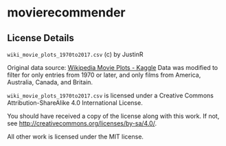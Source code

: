 # movierecommender

## License Details
`wiki_movie_plots_1970to2017.csv` (c) by JustinR

Original data source: [Wikipedia Movie Plots - Kaggle](https://www.kaggle.com/datasets/jrobischon/wikipedia-movie-plots)
Data was modified to filter for only entries from 1970 or later, and only films from America, Australia, Canada, and Britain. 

`wiki_movie_plots_1970to2017.csv` is licensed under a
Creative Commons Attribution-ShareAlike 4.0 International License.

You should have received a copy of the license along with this
work. If not, see <http://creativecommons.org/licenses/by-sa/4.0/>.

All other work is licensed under the MIT license. 
